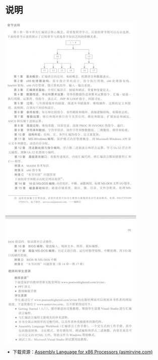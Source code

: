# 说明



![image-20220718221235921](x86汇编.assets/image-20220718221235921.png)

- 下载资源：[Assembly Language for x86 Processors (asmirvine.com)](http://www.asmirvine.com/)